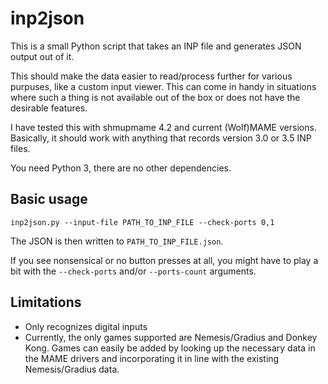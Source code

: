 inp2json
========

This is a small Python script that takes an INP file and generates JSON output out of it.

This should make the data easier to read/process further for various purpuses, like a custom input viewer. This can come in handy in situations where such a thing is not available out of the box or does not have the desirable features.

I have tested this with shmupmame 4.2 and current (Wolf)MAME versions. Basically, it should work with anything that records version 3.0 or 3.5 INP files.

You need Python 3, there are no other dependencies.

Basic usage
----------

```inp2json.py --input-file PATH_TO_INP_FILE --check-ports 0,1```

The JSON is then written to `PATH_TO_INP_FILE.json`.

If you see nonsensical or no button presses at all, you might have to play a bit with the `--check-ports` and/or `--ports-count` arguments.

Limitations
-----------

- Only recognizes digital inputs
- Currently, the only games supported are Nemesis/Gradius and Donkey Kong. Games can easily be added by looking up the necessary data in the MAME drivers and incorporating it in line with the existing Nemesis/Gradius data.

